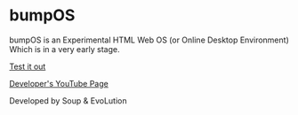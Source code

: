 # bumpOS
bumpOS is an Experimental HTML Web OS (or Online Desktop Environment) Which is in a very early stage.

[Test it out](https://evolutionevotv.github.io/bumpos/)

[Developer's YouTube Page](https://www.youtube.com/channel/UC_hLPSpcihJGQ9pvzwsATzw)

Developed by Soup & EvoLution
